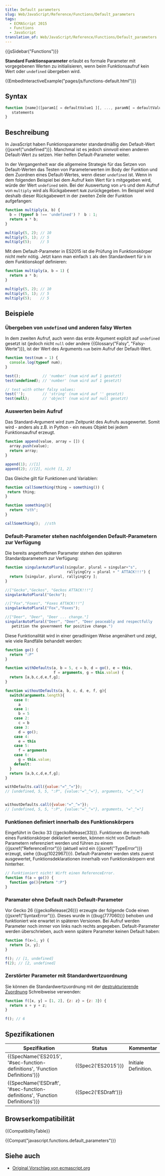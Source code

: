 ```yaml
---
title: Default parameters
slug: Web/JavaScript/Reference/Functions/Default_parameters
tags:
  - ECMAScript 2015
  - Functions
  - JavaScript
translation_of: Web/JavaScript/Reference/Functions/Default_parameters
---
```

{{jsSidebar("Functions")}}

**Standard Funktionsparameter** erlaubt es formale Parameter mit vorgegebenen Werten zu initialisieren, wenn beim Funktionsaufruf kein Wert oder `undefined` übergeben wird.

{{EmbedInteractiveExample("pages/js/functions-default.html")}}

## Syntax

```js
function [name]([param1[ = defaultValue1 ][, ..., paramN[ = defaultValueN ]]]) {
   statements
}
```

## Beschreibung

In JavaScript haben Funktionsparameter standardmäßig den Default-Wert {{jsxref("undefined")}}. Manchmal ist es jedoch sinnvoll einen anderen Default-Wert zu setzen. Hier helfen Default-Parameter weiter.

In der Vergangenheit war die allgemeine Strategie für das Setzen von Default-Werten das Testen von Parameterwerten im Body der Funktion und dem Zuordnen eines Default-Wertes, wenn dieser `undefined` ist. Wenn in dem folgenden Beispiel bei dem Aufruf kein Wert für `b` mitgegeben wird, würde der Wert `undefined` sein. Bei der Auswertung von `a*b` und dem Aufruf von `multiply` wird als Rückgabewert `NaN` zurückgegeben. Im Beispiel wird deshalb dieser Rückgabewert in der zweiten Zeile der Funktion aufgefangen:

```js
function multiply(a, b) {
  b = (typeof b !== 'undefined') ?  b : 1;
  return a * b;
}

multiply(5, 2); // 10
multiply(5, 1); // 5
multiply(5);    // 5
```

Mit dem Default-Parameter in ES2015 ist die Prüfung im Funktionskörper nicht mehr nötig. Jetzt kann man einfach `1` als den Standardwert für `b` in dem Funktionskopf definieren:

```js
function multiply(a, b = 1) {
  return a * b;
}

multiply(5, 2); // 10
multiply(5, 1); // 5
multiply(5);    // 5
```

## Beispiele

### Übergeben von `undefined` und anderen falsy Werten

In dem zweiten Aufruf, auch wenn das erste Argument explizit auf `undefined` gesetzt ist (jedoch nicht `null` oder andere {{Glossary("Falsy", "Falsy-Werte")}}, ist der Wert des Arguments `num` beim Aufruf der Default-Wert.

```js
function test(num = 1) {
  console.log(typeof num);
}

test();          // 'number' (num wird auf 1 gesetzt)
test(undefined); // 'number' (num wird auf 1 gesetzt)

// test with other falsy values:
test('');        // 'string' (num wird auf '' gesetzt)
test(null);      // 'object' (num wird auf null gesetzt)
```

### Auswerten beim Aufruf

Das Standard-Argument wird zum Zeitpunkt des Aufrufs ausgewertet. Somit wird - anders als z.B. in Python - ein neues Objekt bei jedem Funktionsaufruf erzeugt.

```js
function append(value, array = []) {
  array.push(value);
  return array;
}

append(1); //[1]
append(2); //[2], nicht [1, 2]
```

Das Gleiche gilt für Funktionen und Variablen:

```js
function callSomething(thing = something()) {
 return thing;
}

function something(){
  return "sth";
}

callSomething();  //sth
```

### Default-Parameter stehen nachfolgenden Default-Parametern zur Verfügung

Die bereits angetroffenen Parameter stehen den späteren Standardparametern zur Verfügung:

```js
function singularAutoPlural(singular, plural = singular+"s",
                            rallyingCry = plural + " ATTACK!!!") {
  return [singular, plural, rallyingCry ];
}

//["Gecko","Geckos", "Geckos ATTACK!!!"]
singularAutoPlural("Gecko");

//["Fox","Foxes", "Foxes ATTACK!!!"]
singularAutoPlural("Fox","Foxes");

//["Deer", "Deer", "Deer ... change."]
singularAutoPlural("Deer", "Deer", "Deer peaceably and respectfully
   petition the government for positive change.")
```

Diese Funktionalität wird in einer geradlinigen Weise angenähert und zeigt, wie viele Randfälle behandelt werden:

```js
function go() {
  return ":P"
}

function withDefaults(a, b = 5, c = b, d = go(), e = this,
                      f = arguments, g = this.value) {
  return [a,b,c,d,e,f,g];
}

function withoutDefaults(a, b, c, d, e, f, g){
  switch(arguments.length){
    case 0:
      a
    case 1:
      b = 5
    case 2:
      c = b
    case 3:
      d = go();
    case 4:
      e = this
    case 5:
      f = arguments
    case 6:
      g = this.value;
    default:
  }
  return [a,b,c,d,e,f,g];
}

withDefaults.call({value:"=^_^="});
// [undefined, 5, 5, ":P", {value:"=^_^="}, arguments, "=^_^="]


withoutDefaults.call({value:"=^_^="});
// [undefined, 5, 5, ":P", {value:"=^_^="}, arguments, "=^_^="]
```

### Funktionen definiert innerhalb des Funktionskörpers

Eingeführt in Gecko 33 {{geckoRelease(33)}}. Funktionen die innerhalb eines Funktionskörper deklariert werden, können nicht von Default-Parametern referenziert werden und führen zu einem {{jsxref("ReferenceError")}} (aktuell wird ein {{jsxref("TypeError")}} erzeugt, siehe {{bug(1022967)}}). Default-Parameter werden stets zuerst ausgewertet, Funktionsdeklarationen innerhalb von Funktionskörpern erst hinterher.

```js
// Funktioniert nicht! Wirft einen ReferenceError.
function f(a = go()) {
  function go(){return ":P"}
}
```

### Paramater ohne Default nach Default-Parameter

Vor Gecko 26 {{geckoRelease(26)}} erzeugte der folgende Code einen {{jsxref("SyntaxError")}}. Dieses wurde in {{bug(777060)}} behoben und funktioniert wie erwartet in späteren Versionen. Bei Aufruf werden Parameter noch immer von links nach rechts angegeben. Default-Parameter werden überschrieben, auch wenn spätere Parameter keinen Default haben:

```js
function f(x=1, y) {
  return [x, y];
}

f(); // [1, undefined]
f(2); // [2, undefined]
```

### Zerstörter Parameter mit Standardwertzuordnung

Sie können die Standardwertzuordnung mit der [destrukturierende Zuordnung](/de/docs/Web/JavaScript/Reference/Operators/Destructuring_assignment) Schreibweise verwenden:

```js
function f([x, y] = [1, 2], {z: z} = {z: 3}) {
  return x + y + z;
}

f(); // 6
```

## Spezifikationen

| Spezifikation                                                                                        | Status                       | Kommentar            |
| ---------------------------------------------------------------------------------------------------- | ---------------------------- | -------------------- |
| {{SpecName('ES2015', '#sec-function-definitions', 'Function Definitions')}} | {{Spec2('ES2015')}}     | Initiale Definition. |
| {{SpecName('ESDraft', '#sec-function-definitions', 'Function Definitions')}} | {{Spec2('ESDraft')}} |                      |

## Browserkompatibilität

{{CompatibilityTable}}

{{Compat("javascript.functions.default_parameters")}}

## Siehe auch

- [Original Vorschlag von ecmascript.org](http://wiki.ecmascript.org/doku.php?id=harmony:parameter_default_values)
